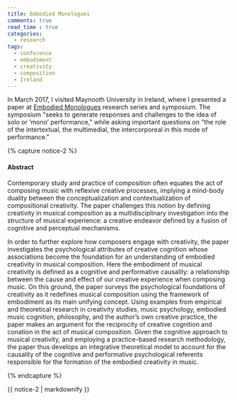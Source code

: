 ```yaml
---
title: Embodied Monologues
comments: true
read_time : true
categories: 
  - research
tags:
  - conference
  - embodiment
  - creativity
  - composition
  - Ireland
---
```

In March 2017, I visited Maynooth University in Ireland, where I presented a paper at <a href="http://www.embodiedmonologues.com/">Embodied Monologues</a> research series and symposium. The symposium "seeks to generate responses and challenges to the idea of solo or ‘mono’ performance," while asking important questions on "the role of the intertextual, the multimedial, the intercorporeal in this mode of performance." 

{% capture notice-2 %}
#### Abstract

Contemporary study and practice of composition often equates the act of composing music with reflexive creative processes, implying a mind-body duality between the conceptualization and contextualization of compositional creativity. The paper challenges this notion by defining creativity in musical composition as a multidisciplinary investigation into the structure of musical experience: a creative endeavor defined by a fusion of cognitive and perceptual mechanisms.

In order to further explore how composers engage with creativity, the paper investigates the psychological attributes of creative cognition whose associations become the foundation for an understanding of embodied creativity in musical composition. Here the embodiment of musical creativity is defined as a cognitive and performative causality: a relationship between the cause and effect of our creative experience when composing music. On this ground, the paper surveys the psychological foundations of creativity as it redefines musical composition using the framework of embodiment as its main unifying concept. Using examples from empirical and theoretical research in creativity studies, music psychology, embodied music cognition, philosophy, and the author’s own creative practice, the paper makes an argument for the reciprocity of creative cognition and conation in the act of musical composition. Given the cognitive approach to musical creativity, and employing a practice-based research methodology, the paper thus develops an integrative theoretical model to account for the causality of the cognitive and performative psychological referents responsible for the formation of the embodied creativity in music.

{% endcapture %}

<div class="notice">{{ notice-2 | markdownify }}</div>




